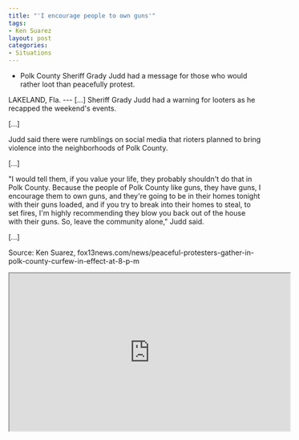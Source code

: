 ```yaml
---
title: "'I encourage people to own guns'"
tags:
- Ken Suarez
layout: post
categories:
- Situations
---
```


- Polk County Sheriff Grady Judd had a message for those who would rather loot than peacefully protest.

LAKELAND, Fla. --- \[...\] Sheriff Grady Judd had a warning for looters as he recapped the weekend's events.

\[...\]

Judd said there were rumblings on social media that rioters planned to bring violence into the neighborhoods of Polk County.

\[...\]

"I would tell them, if you value your life, they probably shouldn't do that in Polk County. Because the people of Polk County like guns, they have guns, I encourage them to own guns, and they're going to be in their homes tonight with their guns loaded, and if you try to break into their homes to steal, to set fires, I'm highly recommending they blow you back out of the house with their guns. So, leave the community alone," Judd said.

\[...\]

Source: Ken Suarez, fox13news.com/news/peaceful-protesters-gather-in-polk-county-curfew-in-effect-at-8-p-m

<iframe width="560" height="315" src="https://www.youtube.com/embed/kQF2SFz0A0I" title="Sheriff Grady Judd has message for criminals"></iframe>
